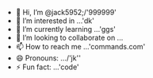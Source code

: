 - 👋 Hi, I’m @jack5952;/'999999'
- 👀 I’m interested in ...'dk'
- 🌱 I’m currently learning ...'ggs'
- 💞️ I’m looking to collaborate on ...
- 📫 How to reach me ...'commands.com'
- 😄 Pronouns: .../'jk''
- ⚡ Fun fact: ...'code'

<!---extends
jack5952/jack5952 is a ✨ special ✨ repository because its `README.md` (this file) appears on your GitHub profile.
You can click the Preview link to take a look at your changes.
--->
